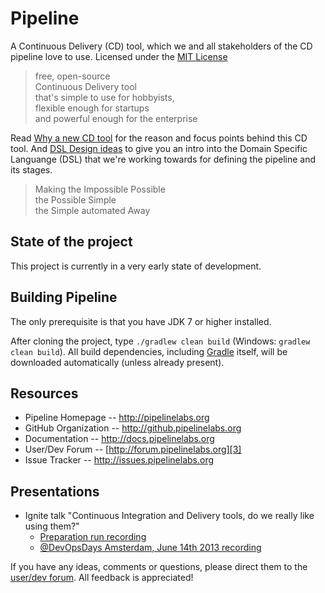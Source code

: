 Pipeline
========

A Continuous Delivery (CD) tool, which we and all stakeholders of the CD pipeline love to use. Licensed under the [MIT License][0]

> free, open-source  
> Continuous Delivery tool  
> that's simple to use for hobbyists,  
> flexible enough for startups  
> and powerful enough for the enterprise

Read [Why a new CD tool][1] for the reason and focus points behind this CD tool. And [DSL Design ideas][2] to give you an intro into the Domain Specific Languange (DSL) that we're working towards for defining the pipeline and its stages.

> Making the Impossible Possible  
> the Possible Simple  
> the Simple automated Away  

State of the project
--------------------
This project is currently in a very early state of development.

Building Pipeline
--------------
The only prerequisite is that you have JDK 7 or higher installed.

After cloning the project, type `./gradlew clean build` (Windows: `gradlew clean build`). All build dependencies,
including [Gradle](http://www.gradle.org) itself, will be downloaded automatically (unless already present).

Resources
---------
* Pipeline Homepage -- http://pipelinelabs.org
* GitHub Organization -- http://github.pipelinelabs.org
* Documentation -- http://docs.pipelinelabs.org
* User/Dev Forum -- [http://forum.pipelinelabs.org][3]
* Issue Tracker -- http://issues.pipelinelabs.org

Presentations
-------------
* Ignite talk "Continuous Integration and Delivery tools, do we really like using them?"
  * [Preparation run recording][4]
  * [@DevOpsDays Amsterdam, June 14th 2013 recording][5]

If you have any ideas, comments or questions, please direct them to the [user/dev forum][3].
All feedback is appreciated!


[0]: http://github.pipelinelabs.org/blob/master/LICENSE
[1]: http://docs.pipelinelabs.org/Vision:-Why-a-new-tool-for-Continuous-Delivery
[2]: http://docs.pipelinelabs.org/Technical-Design:-DSL-Design-Ideas
[3]: http://forum.pipelinelabs.org
[4]: http://www.youtube.com/watch?v=shF_v5shzjU
[5]: http://www.youtube.com/watch?v=-StobwMgRNE
